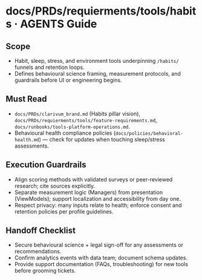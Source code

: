 # docs/PRDs/requierments/tools/habits · AGENTS Guide

## Scope
- Habit, sleep, stress, and environment tools underpinning `/habits/` funnels and retention loops.
- Defines behavioural science framing, measurement protocols, and guardrails before UI or engineering begins.

## Must Read
- `docs/PRDs/clarivum_brand.md` (Habits pillar vision), `docs/PRDs/requierments/tools/feature-requirements.md`, `docs/runbooks/tools-platform-operations.md`.
- Behavioural health compliance policies (`docs/policies/behavioral-health.md`) — check for updates when touching sleep/stress assessments.

## Execution Guardrails
- Align scoring methods with validated surveys or peer-reviewed research; cite sources explicitly.
- Separate measurement logic (Managers) from presentation (ViewModels); support localization and accessibility from day one.
- Respect privacy: many inputs relate to health; enforce consent and retention policies per profile guidelines.

## Handoff Checklist
- Secure behavioural science + legal sign-off for any assessments or recommendations.
- Confirm analytics events with data team; document schema updates.
- Provide support documentation (FAQs, troubleshooting) for new tools before grooming tickets.
